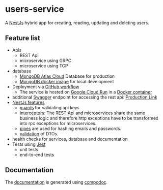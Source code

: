 # users-service
A [NestJs](https://nestjs.com/) hybrid app for creating, reading, updating and deleting users.

## Feature list
- Apis
  - REST Api
  - microservice using GRPC
  - microservice using TCP
- database
  - [MongoDB Atlas Cloud](https://www.mongodb.com/cloud/atlas) Database for production
  - [MongoDB docker image](https://hub.docker.com/_/mongo) for local development
- Deployment via [GitHub workflow](https://github.com/MichaelDiers/users-service/blob/main/.github/workflows/users-service.yaml)
  - The service is hosted on [Google Cloud Run](https://cloud.google.com/run) in a [Docker container](https://www.docker.com/resources/what-container/)
- additional [Swagger](https://swagger.io/) endpoint for accessing the rest api: [Production Link](https://users-service-rest-prdsggicqa-uc.a.run.app/api)
- [NestJs features](https://nestjs.com/)
  - [guards](https://docs.nestjs.com/guards) for validating api keys
  - [interceptors](https://docs.nestjs.com/interceptors): The REST Api and microservices share the same business logic and therefore http exceptions have to be transformed into rpc exceptions for microservices.
  - [pipes](https://docs.nestjs.com/pipes) are used for hashing emails and passwords.
  - [validation](https://docs.nestjs.com/techniques/validation) of DTOs. 
- health checks for services, database and documentation
- Tests using [Jest](https://jestjs.io)
  - unit tests
  - end-to-end tests

## Documentation

The [documentation](https://michaeldiers.github.io/users-service/index.html) is generated using [compodoc](https://compodoc.app/).
